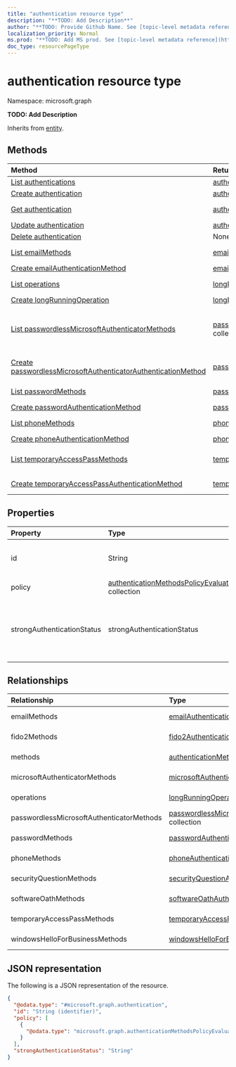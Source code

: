 ```yaml
---
title: "authentication resource type"
description: "**TODO: Add Description**"
author: "**TODO: Provide Github Name. See [topic-level metadata reference](https://msgo.azurewebsites.net/add/document/guidelines/metadata.html#topic-level-metadata)**"
localization_priority: Normal
ms.prod: "**TODO: Add MS prod. See [topic-level metadata reference](https://msgo.azurewebsites.net/add/document/guidelines/metadata.html#topic-level-metadata)**"
doc_type: resourcePageType
---
```


# authentication resource type

Namespace: microsoft.graph



**TODO: Add Description**


Inherits from [entity](../resources/entity.md).

## Methods
|Method|Return type|Description|
|:---|:---|:---|
|[List authentications](../api/authentication-list.md)|[authentication](../resources/authentication.md) collection|Get a list of the [authentication](../resources/authentication.md) objects and their properties.|
|[Create authentication](../api/authentication-create.md)|[authentication](../resources/authentication.md)|Create a new [authentication](../resources/authentication.md) object.|
|[Get authentication](../api/authentication-get.md)|[authentication](../resources/authentication.md)|Read the properties and relationships of an [authentication](../resources/authentication.md) object.|
|[Update authentication](../api/authentication-update.md)|[authentication](../resources/authentication.md)|Update the properties of an [authentication](../resources/authentication.md) object.|
|[Delete authentication](../api/authentication-delete.md)|None|Deletes an [authentication](../resources/authentication.md) object.|
|[List emailMethods](../api/authentication-list-emailmethods.md)|[emailAuthenticationMethod](../resources/emailauthenticationmethod.md) collection|Get the emailAuthenticationMethod resources from the emailMethods navigation property.|
|[Create emailAuthenticationMethod](../api/authentication-post-emailmethods.md)|[emailAuthenticationMethod](../resources/emailauthenticationmethod.md)|Create a new emailAuthenticationMethod object.|
|[List operations](../api/authentication-list-operations.md)|[longRunningOperation](../resources/longrunningoperation.md) collection|Get the longRunningOperation resources from the operations navigation property.|
|[Create longRunningOperation](../api/authentication-post-operations.md)|[longRunningOperation](../resources/longrunningoperation.md)|Create a new longRunningOperation object.|
|[List passwordlessMicrosoftAuthenticatorMethods](../api/authentication-list-passwordlessmicrosoftauthenticatormethods.md)|[passwordlessMicrosoftAuthenticatorAuthenticationMethod](../resources/passwordlessmicrosoftauthenticatorauthenticationmethod.md) collection|Get the passwordlessMicrosoftAuthenticatorAuthenticationMethod resources from the passwordlessMicrosoftAuthenticatorMethods navigation property.|
|[Create passwordlessMicrosoftAuthenticatorAuthenticationMethod](../api/authentication-post-passwordlessmicrosoftauthenticatormethods.md)|[passwordlessMicrosoftAuthenticatorAuthenticationMethod](../resources/passwordlessmicrosoftauthenticatorauthenticationmethod.md)|Create a new passwordlessMicrosoftAuthenticatorAuthenticationMethod object.|
|[List passwordMethods](../api/authentication-list-passwordmethods.md)|[passwordAuthenticationMethod](../resources/passwordauthenticationmethod.md) collection|Get the passwordAuthenticationMethod resources from the passwordMethods navigation property.|
|[Create passwordAuthenticationMethod](../api/authentication-post-passwordmethods.md)|[passwordAuthenticationMethod](../resources/passwordauthenticationmethod.md)|Create a new passwordAuthenticationMethod object.|
|[List phoneMethods](../api/authentication-list-phonemethods.md)|[phoneAuthenticationMethod](../resources/phoneauthenticationmethod.md) collection|Get the phoneAuthenticationMethod resources from the phoneMethods navigation property.|
|[Create phoneAuthenticationMethod](../api/authentication-post-phonemethods.md)|[phoneAuthenticationMethod](../resources/phoneauthenticationmethod.md)|Create a new phoneAuthenticationMethod object.|
|[List temporaryAccessPassMethods](../api/authentication-list-temporaryaccesspassmethods.md)|[temporaryAccessPassAuthenticationMethod](../resources/temporaryaccesspassauthenticationmethod.md) collection|Get the temporaryAccessPassAuthenticationMethod resources from the temporaryAccessPassMethods navigation property.|
|[Create temporaryAccessPassAuthenticationMethod](../api/authentication-post-temporaryaccesspassmethods.md)|[temporaryAccessPassAuthenticationMethod](../resources/temporaryaccesspassauthenticationmethod.md)|Create a new temporaryAccessPassAuthenticationMethod object.|

## Properties
|Property|Type|Description|
|:---|:---|:---|
|id|String|**TODO: Add Description** Inherited from [entity](../resources/entity.md)|
|policy|[authenticationMethodsPolicyEvaluation](../resources/authenticationmethodspolicyevaluation.md) collection|**TODO: Add Description**|
|strongAuthenticationStatus|strongAuthenticationStatus|**TODO: Add Description**. Possible values are: `none`, `perUserMfaEnabled`, `perUserMfaEnforced`, `unknownFutureValue`.|

## Relationships
|Relationship|Type|Description|
|:---|:---|:---|
|emailMethods|[emailAuthenticationMethod](../resources/emailauthenticationmethod.md) collection|**TODO: Add Description**|
|fido2Methods|[fido2AuthenticationMethod](../resources/fido2authenticationmethod.md) collection|**TODO: Add Description**|
|methods|[authenticationMethod](../resources/authenticationmethod.md) collection|**TODO: Add Description**|
|microsoftAuthenticatorMethods|[microsoftAuthenticatorAuthenticationMethod](../resources/microsoftauthenticatorauthenticationmethod.md) collection|**TODO: Add Description**|
|operations|[longRunningOperation](../resources/longrunningoperation.md) collection|**TODO: Add Description**|
|passwordlessMicrosoftAuthenticatorMethods|[passwordlessMicrosoftAuthenticatorAuthenticationMethod](../resources/passwordlessmicrosoftauthenticatorauthenticationmethod.md) collection|**TODO: Add Description**|
|passwordMethods|[passwordAuthenticationMethod](../resources/passwordauthenticationmethod.md) collection|**TODO: Add Description**|
|phoneMethods|[phoneAuthenticationMethod](../resources/phoneauthenticationmethod.md) collection|**TODO: Add Description**|
|securityQuestionMethods|[securityQuestionAuthenticationMethod](../resources/securityquestionauthenticationmethod.md) collection|**TODO: Add Description**|
|softwareOathMethods|[softwareOathAuthenticationMethod](../resources/softwareoathauthenticationmethod.md) collection|**TODO: Add Description**|
|temporaryAccessPassMethods|[temporaryAccessPassAuthenticationMethod](../resources/temporaryaccesspassauthenticationmethod.md) collection|**TODO: Add Description**|
|windowsHelloForBusinessMethods|[windowsHelloForBusinessAuthenticationMethod](../resources/windowshelloforbusinessauthenticationmethod.md) collection|**TODO: Add Description**|

## JSON representation
The following is a JSON representation of the resource.
<!-- {
  "blockType": "resource",
  "keyProperty": "id",
  "@odata.type": "microsoft.graph.authentication",
  "baseType": "microsoft.graph.entity",
  "openType": false
}
-->
``` json
{
  "@odata.type": "#microsoft.graph.authentication",
  "id": "String (identifier)",
  "policy": [
    {
      "@odata.type": "microsoft.graph.authenticationMethodsPolicyEvaluation"
    }
  ],
  "strongAuthenticationStatus": "String"
}
```

